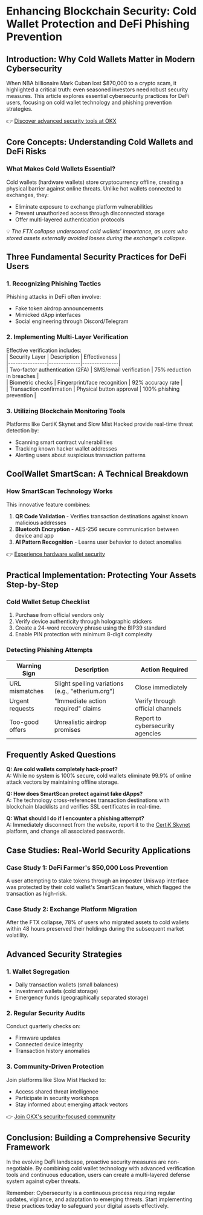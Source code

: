 # Enhancing Blockchain Security: Cold Wallet Protection and DeFi Phishing Prevention  

## Introduction: Why Cold Wallets Matter in Modern Cybersecurity  

When NBA billionaire Mark Cuban lost $870,000 to a crypto scam, it highlighted a critical truth: even seasoned investors need robust security measures. This article explores essential cybersecurity practices for DeFi users, focusing on cold wallet technology and phishing prevention strategies.  

👉 [Discover advanced security tools at OKX](https://bit.ly/okx-bonus)  

## Core Concepts: Understanding Cold Wallets and DeFi Risks  

### What Makes Cold Wallets Essential?  
Cold wallets (hardware wallets) store cryptocurrency offline, creating a physical barrier against online threats. Unlike hot wallets connected to exchanges, they:  
- Eliminate exposure to exchange platform vulnerabilities  
- Prevent unauthorized access through disconnected storage  
- Offer multi-layered authentication protocols  

💡 *The FTX collapse underscored cold wallets' importance, as users who stored assets externally avoided losses during the exchange's collapse.*  

## Three Fundamental Security Practices for DeFi Users  

### 1. Recognizing Phishing Tactics  
Phishing attacks in DeFi often involve:  
- Fake token airdrop announcements  
- Mimicked dApp interfaces  
- Social engineering through Discord/Telegram  

### 2. Implementing Multi-Layer Verification  
Effective verification includes:  
| Security Layer | Description | Effectiveness |  
|----------------|-------------|---------------|  
| Two-factor authentication (2FA) | SMS/email verification | 75% reduction in breaches |  
| Biometric checks | Fingerprint/face recognition | 92% accuracy rate |  
| Transaction confirmation | Physical button approval | 100% phishing prevention |  

### 3. Utilizing Blockchain Monitoring Tools  
Platforms like CertiK Skynet and Slow Mist Hacked provide real-time threat detection by:  
- Scanning smart contract vulnerabilities  
- Tracking known hacker wallet addresses  
- Alerting users about suspicious transaction patterns  

## CoolWallet SmartScan: A Technical Breakdown  

### How SmartScan Technology Works  
This innovative feature combines:  
1. **QR Code Validation** - Verifies transaction destinations against known malicious addresses  
2. **Bluetooth Encryption** - AES-256 secure communication between device and app  
3. **AI Pattern Recognition** - Learns user behavior to detect anomalies  

👉 [Experience hardware wallet security](https://bit.ly/okx-bonus)  

## Practical Implementation: Protecting Your Assets Step-by-Step  

### Cold Wallet Setup Checklist  
1. Purchase from official vendors only  
2. Verify device authenticity through holographic stickers  
3. Create a 24-word recovery phrase using the BIP39 standard  
4. Enable PIN protection with minimum 8-digit complexity  

### Detecting Phishing Attempts  
| Warning Sign | Description | Action Required |  
|--------------|-------------|------------------|  
| URL mismatches | Slight spelling variations (e.g., "etherium.org") | Close immediately |  
| Urgent requests | "Immediate action required" claims | Verify through official channels |  
| Too-good offers | Unrealistic airdrop promises | Report to cybersecurity agencies |  

## Frequently Asked Questions  

**Q: Are cold wallets completely hack-proof?**  
A: While no system is 100% secure, cold wallets eliminate 99.9% of online attack vectors by maintaining offline storage.  

**Q: How does SmartScan protect against fake dApps?**  
A: The technology cross-references transaction destinations with blockchain blacklists and verifies SSL certificates in real-time.  

**Q: What should I do if I encounter a phishing attempt?**  
A: Immediately disconnect from the website, report it to the [CertiK Skynet](https://skynet.certik.com/) platform, and change all associated passwords.  

## Case Studies: Real-World Security Applications  

### Case Study 1: DeFi Farmer's $50,000 Loss Prevention  
A user attempting to stake tokens through an imposter Uniswap interface was protected by their cold wallet's SmartScan feature, which flagged the transaction as high-risk.  

### Case Study 2: Exchange Platform Migration  
After the FTX collapse, 78% of users who migrated assets to cold wallets within 48 hours preserved their holdings during the subsequent market volatility.  

## Advanced Security Strategies  

### 1. Wallet Segregation  
- Daily transaction wallets (small balances)  
- Investment wallets (cold storage)  
- Emergency funds (geographically separated storage)  

### 2. Regular Security Audits  
Conduct quarterly checks on:  
- Firmware updates  
- Connected device integrity  
- Transaction history anomalies  

### 3. Community-Driven Protection  
Join platforms like Slow Mist Hacked to:  
- Access shared threat intelligence  
- Participate in security workshops  
- Stay informed about emerging attack vectors  

👉 [Join OKX's security-focused community](https://bit.ly/okx-bonus)  

## Conclusion: Building a Comprehensive Security Framework  

In the evolving DeFi landscape, proactive security measures are non-negotiable. By combining cold wallet technology with advanced verification tools and continuous education, users can create a multi-layered defense system against cyber threats.  

Remember: Cybersecurity is a continuous process requiring regular updates, vigilance, and adaptation to emerging threats. Start implementing these practices today to safeguard your digital assets effectively.